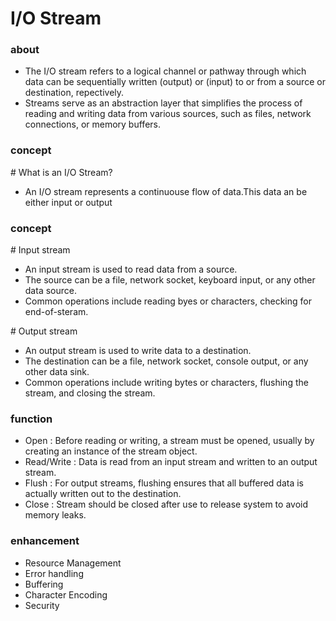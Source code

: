 # I/O Stream

### about

- The I/O stream refers to a logical channel or pathway through which data can be sequentially written (output) or (input) to or from a source or destination, repectively.
- Streams serve as an abstraction layer that simplifies the process of reading and writing data from various sources, such as files, network connections, or memory buffers.

### concept

\# What is an I/O Stream?

- An I/O stream represents a continuouse flow of data.This data an be either input or output

### concept

\# Input stream

- An input stream is used to read data from a source.
- The source can be a file, network socket, keyboard input, or any other data source.
- Common operations include reading byes or characters, checking for end-of-steram.

\# Output stream

- An output stream is used to write data to a destination.
- The destination can be a file, network socket, console output, or any other data sink.
- Common operations include writing bytes or characters, flushing the stream, and closing the stream.

### function

- Open          : Before reading or writing, a stream must be opened, usually by creating an instance of the stream object.
- Read/Write    : Data is read from an input stream and written to an output stream.
- Flush         : For output streams, flushing ensures that all buffered data is actually written out to the destination.
- Close         : Stream should be closed after use to release system to avoid memory leaks.

### enhancement

- Resource Management
- Error handling
- Buffering
- Character Encoding
- Security